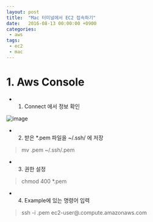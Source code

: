```yaml
---
layout: post
title:  "Mac 터미널에서 EC2 접속하기"
date:   2016-08-13 00:00:00 +0900
categories:
 - aws
tags: 
 - ec2
 - mac
---
```


# 1. Aws Console
- 1) Connect 에서 정보 확인

![image](https://user-images.githubusercontent.com/13219787/59450292-db04f900-8e43-11e9-9252-d9d14197af70.png)

- 2) 받은 *.pem 파일을 ~/.ssh/ 에 저장

> mv .pem ~/.ssh/.pem

- 3) 권한 설정
> chmod 400 *.pem

- 4) Example에 있는 명령어 입력
> ssh -i .pem ec2-user@.compute.amazonaws.com

